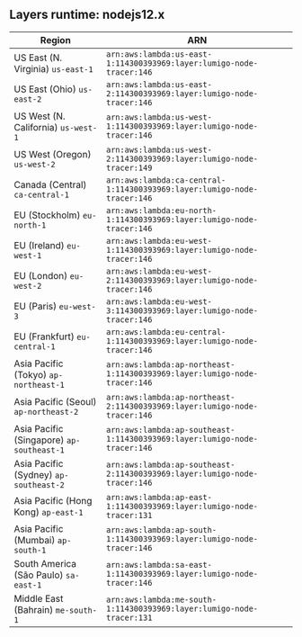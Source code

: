 Layers runtime: nodejs12.x
----
| Region | ARN |
| --- | --- |
|US East (N. Virginia)  `us-east-1`|`arn:aws:lambda:us-east-1:114300393969:layer:lumigo-node-tracer:146`|
|US East (Ohio)  `us-east-2`|`arn:aws:lambda:us-east-2:114300393969:layer:lumigo-node-tracer:146`|
|US West (N. California)  `us-west-1`|`arn:aws:lambda:us-west-1:114300393969:layer:lumigo-node-tracer:146`|
|US West (Oregon)  `us-west-2`|`arn:aws:lambda:us-west-2:114300393969:layer:lumigo-node-tracer:149`|
|Canada (Central)  `ca-central-1`|`arn:aws:lambda:ca-central-1:114300393969:layer:lumigo-node-tracer:146`|
|EU (Stockholm)  `eu-north-1`|`arn:aws:lambda:eu-north-1:114300393969:layer:lumigo-node-tracer:146`|
|EU (Ireland)  `eu-west-1`|`arn:aws:lambda:eu-west-1:114300393969:layer:lumigo-node-tracer:146`|
|EU (London)  `eu-west-2`|`arn:aws:lambda:eu-west-2:114300393969:layer:lumigo-node-tracer:146`|
|EU (Paris)  `eu-west-3`|`arn:aws:lambda:eu-west-3:114300393969:layer:lumigo-node-tracer:146`|
|EU (Frankfurt)  `eu-central-1`|`arn:aws:lambda:eu-central-1:114300393969:layer:lumigo-node-tracer:146`|
|Asia Pacific (Tokyo)  `ap-northeast-1`|`arn:aws:lambda:ap-northeast-1:114300393969:layer:lumigo-node-tracer:146`|
|Asia Pacific (Seoul)  `ap-northeast-2`|`arn:aws:lambda:ap-northeast-2:114300393969:layer:lumigo-node-tracer:146`|
|Asia Pacific (Singapore)  `ap-southeast-1`|`arn:aws:lambda:ap-southeast-1:114300393969:layer:lumigo-node-tracer:146`|
|Asia Pacific (Sydney)  `ap-southeast-2`|`arn:aws:lambda:ap-southeast-2:114300393969:layer:lumigo-node-tracer:146`|
|Asia Pacific (Hong Kong)  `ap-east-1`|`arn:aws:lambda:ap-east-1:114300393969:layer:lumigo-node-tracer:131`|
|Asia Pacific (Mumbai)  `ap-south-1`|`arn:aws:lambda:ap-south-1:114300393969:layer:lumigo-node-tracer:146`|
|South America (São Paulo)  `sa-east-1`|`arn:aws:lambda:sa-east-1:114300393969:layer:lumigo-node-tracer:146`|
|Middle East (Bahrain)  `me-south-1`|`arn:aws:lambda:me-south-1:114300393969:layer:lumigo-node-tracer:131`|
